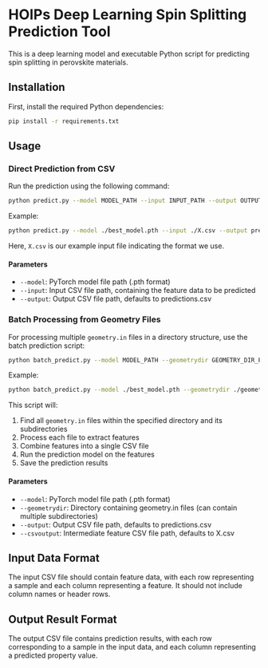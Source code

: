 # HOIPs Deep Learning Spin Splitting Prediction Tool

This is a deep learning model and executable Python script for predicting spin splitting in perovskite materials.

## Installation

First, install the required Python dependencies:

```bash
pip install -r requirements.txt
```

## Usage

### Direct Prediction from CSV

Run the prediction using the following command:

```bash
python predict.py --model MODEL_PATH --input INPUT_PATH --output OUTPUT_PATH
```

Example:

```bash
python predict.py --model ./best_model.pth --input ./X.csv --output predictions.csv
```

Here, `X.csv` is our example input file indicating the format we use.

#### Parameters

- `--model`: PyTorch model file path (.pth format)
- `--input`: Input CSV file path, containing the feature data to be predicted
- `--output`: Output CSV file path, defaults to predictions.csv

### Batch Processing from Geometry Files

For processing multiple `geometry.in` files in a directory structure, use the batch prediction script:

```bash
python batch_predict.py --model MODEL_PATH --geometrydir GEOMETRY_DIR_PATH --output OUTPUT_PATH
```

Example:

```bash
python batch_predict.py --model ./best_model.pth --geometrydir ./geometrydata --output predictions.csv
```

This script will:
1. Find all `geometry.in` files within the specified directory and its subdirectories
2. Process each file to extract features
3. Combine features into a single CSV file
4. Run the prediction model on the features
5. Save the prediction results

#### Parameters

- `--model`: PyTorch model file path (.pth format)
- `--geometrydir`: Directory containing geometry.in files (can contain multiple subdirectories)
- `--output`: Output CSV file path, defaults to predictions.csv
- `--csvoutput`: Intermediate feature CSV file path, defaults to X.csv

## Input Data Format

The input CSV file should contain feature data, with each row representing a sample and each column representing a feature. It should not include column names or header rows.

## Output Result Format

The output CSV file contains prediction results, with each row corresponding to a sample in the input data, and each column representing a predicted property value. 